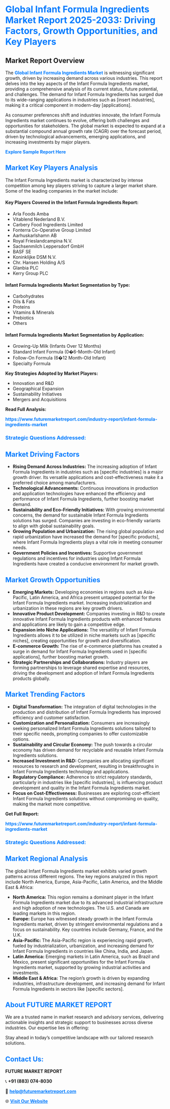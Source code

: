 <h1 style="color: #007BFF;">Global Infant Formula Ingredients Market Report 2025-2033: Driving Factors, Growth Opportunities, and Key Players</h1>

<section id="overview">
<h2>Market Report Overview</h2>
<p>The <a href="https://www.futuremarketreport.com/industry-report/infant-formula-ingredients-market" style="color: #007BFF; text-decoration: none;"><strong>Global Infant Formula Ingredients Market</strong></a> is witnessing significant growth, driven by increasing demand across various industries. This report delves into the key aspects of the Infant Formula Ingredients market, providing a comprehensive analysis of its current status, future potential, and challenges. The demand for Infant Formula Ingredients has surged due to its wide-ranging applications in industries such as [insert industries], making it a critical component in modern-day [applications].</p>
<p>As consumer preferences shift and industries innovate, the Infant Formula Ingredients market continues to evolve, offering both challenges and opportunities for stakeholders. The global market is expected to expand at a substantial compound annual growth rate (CAGR) over the forecast period, driven by technological advancements, emerging applications, and increasing investments by major players.</p>
</section>

<section id="overview">
<p><a href="https://www.futuremarketreport.com/request-sample/reportId=58476" style="color: #007BFF; text-decoration: none;"><strong>Explore Sample Report Here</strong></a></p>
</section>

<section id="key-players">
<h2 style="color: #007BFF;">Market Key Players Analysis</h2>
<p>The Infant Formula Ingredients market is characterized by intense competition among key players striving to capture a larger market share. Some of the leading companies in the market include:</p>
<h4>Key Players Covered in the Infant Formula Ingredients Report:</h4>
<ul><li>Arla Foods Amba</li><li>Vitablend Nederland B.V.</li><li>Carbery Food Ingredients Limited</li><li>Fonterra Co-Operative Group Limited</li><li>Aarhuskarlshamn AB</li><li>Royal Frieslandcampina N.V.</li><li>Sachsenmilch Leppersdorf GmbH</li><li>BASF SE</li><li>Koninklijke DSM N.V.</li><li>Chr. Hansen Holding A/S</li><li>Glanbia PLC</li><li>Kerry Group PLC</li></ul>
<h4>Infant Formula Ingredients Market Segmentation by Type:</h4>
<ul><li>Carbohydrates</li><li>Oils &amp; Fats</li><li>Proteins</li><li>Vitamins &amp; Minerals</li><li>Prebiotics</li><li>Others</li></ul>

<h4>Infant Formula Ingredients Market Segmentation by Application:</h4>
<ul><li>Growing-Up Milk (Infants Over 12 Months)</li><li>Standard Infant Formula (0�6-Month-Old Infant)</li><li>Follow-On Formula (6�12 Month-Old Infant)</li><li>Specialty Formula</li></ul>
<p><strong>Key Strategies Adopted by Market Players:</strong></p>
<ul>
<li>Innovation and R&D</li>
<li>Geographical Expansion</li>
<li>Sustainability Initiatives</li>
<li>Mergers and Acquisitions</li>
</ul>
</section>

<section>
<p><strong>Read Full Analysis: </strong></p><a href="https://www.futuremarketreport.com/industry-report/infant-formula-ingredients-market" style="color: #007BFF; text-decoration: none;"><strong>https://www.futuremarketreport.com/industry-report/infant-formula-ingredients-market</strong></a>
<h3 style="color: #007BFF;">Strategic Questions Addressed:</h3>
</section>

<section id="driving-factors">
<h2 style="color: #007BFF;">Market Driving Factors</h2>
<ul>
<li><strong>Rising Demand Across Industries:</strong> The increasing adoption of Infant Formula Ingredients in industries such as [specific industries] is a major growth driver. Its versatile applications and cost-effectiveness make it a preferred choice among manufacturers.</li>
<li><strong>Technological Advancements:</strong> Continuous innovations in production and application technologies have enhanced the efficiency and performance of Infant Formula Ingredients, further boosting market demand.</li>
<li><strong>Sustainability and Eco-Friendly Initiatives:</strong> With growing environmental concerns, the demand for sustainable Infant Formula Ingredients solutions has surged. Companies are investing in eco-friendly variants to align with global sustainability goals.</li>
<li><strong>Growing Population and Urbanization:</strong> The rising global population and rapid urbanization have increased the demand for [specific products], where Infant Formula Ingredients plays a vital role in meeting consumer needs.</li>
<li><strong>Government Policies and Incentives:</strong> Supportive government regulations and incentives for industries using Infant Formula Ingredients have created a conducive environment for market growth.</li>
</ul>
</section>

<section id="growth-opportunities">
<h2 style="color: #007BFF;">Market Growth Opportunities</h2>
<ul>
<li><strong>Emerging Markets:</strong> Developing economies in regions such as Asia-Pacific, Latin America, and Africa present untapped potential for the Infant Formula Ingredients market. Increasing industrialization and urbanization in these regions are key growth drivers.</li>
<li><strong>Innovative Product Development:</strong> Companies investing in R&D to create innovative Infant Formula Ingredients products with enhanced features and applications are likely to gain a competitive edge.</li>
<li><strong>Expansion into Niche Applications:</strong> The versatility of Infant Formula Ingredients allows it to be utilized in niche markets such as [specific niches], creating opportunities for growth and diversification.</li>
<li><strong>E-commerce Growth:</strong> The rise of e-commerce platforms has created a surge in demand for Infant Formula Ingredients used in [specific applications], further boosting market growth.</li>
<li><strong>Strategic Partnerships and Collaborations:</strong> Industry players are forming partnerships to leverage shared expertise and resources, driving the development and adoption of Infant Formula Ingredients products globally.</li>
</ul>
</section>

<section id="trending-factors">
<h2 style="color: #007BFF;">Market Trending Factors</h2>
<ul>
<li><strong>Digital Transformation:</strong> The integration of digital technologies in the production and distribution of Infant Formula Ingredients has improved efficiency and customer satisfaction.</li>
<li><strong>Customization and Personalization:</strong> Consumers are increasingly seeking personalized Infant Formula Ingredients solutions tailored to their specific needs, prompting companies to offer customizable options.</li>
<li><strong>Sustainability and Circular Economy:</strong> The push towards a circular economy has driven demand for recyclable and reusable Infant Formula Ingredients solutions.</li>
<li><strong>Increased Investment in R&D:</strong> Companies are allocating significant resources to research and development, resulting in breakthroughs in Infant Formula Ingredients technology and applications.</li>
<li><strong>Regulatory Compliance:</strong> Adherence to strict regulatory standards, particularly in industries like [specific industries], is influencing product development and quality in the Infant Formula Ingredients market.</li>
<li><strong>Focus on Cost-Effectiveness:</strong> Businesses are exploring cost-efficient Infant Formula Ingredients solutions without compromising on quality, making the market more competitive.</li>
</ul>
</section>

<section>
<p><strong>Get Full Report: </strong></p><a href="https://www.futuremarketreport.com/industry-report/infant-formula-ingredients-market" style="color: #007BFF; text-decoration: none;"><strong>https://www.futuremarketreport.com/industry-report/infant-formula-ingredients-market</strong></a>
<h3 style="color: #007BFF;">Strategic Questions Addressed:</h3>
</section>


<section id="regional-analysis">
<h2 style="color: #007BFF;">Market Regional Analysis</h2>
<p>The global Infant Formula Ingredients market exhibits varied growth patterns across different regions. The key regions analyzed in this report include North America, Europe, Asia-Pacific, Latin America, and the Middle East & Africa:</p>
<ul>
<li><strong>North America:</strong> This region remains a dominant player in the Infant Formula Ingredients market due to its advanced industrial infrastructure and high adoption of new technologies. The U.S. and Canada are leading markets in this region.</li>
<li><strong>Europe:</strong> Europe has witnessed steady growth in the Infant Formula Ingredients market, driven by stringent environmental regulations and a focus on sustainability. Key countries include Germany, France, and the U.K.</li>
<li><strong>Asia-Pacific:</strong> The Asia-Pacific region is experiencing rapid growth, fueled by industrialization, urbanization, and increasing demand for Infant Formula Ingredients in countries like China, India, and Japan.</li>
<li><strong>Latin America:</strong> Emerging markets in Latin America, such as Brazil and Mexico, present significant opportunities for the Infant Formula Ingredients market, supported by growing industrial activities and investments.</li>
<li><strong>Middle East & Africa:</strong> The region’s growth is driven by expanding industries, infrastructure development, and increasing demand for Infant Formula Ingredients in sectors like [specific sectors].</li>
</ul>
</section>

<footer>
<h2 style="color: #007BFF;">About FUTURE MARKET REPORT</h2>
<p>We are a trusted name in market research and advisory services, delivering actionable insights and strategic support to businesses across diverse industries. Our expertise lies in offering:</p>

<p>Stay ahead in today’s competitive landscape with our tailored research solutions.</p>

<h2 style="color: #007BFF;">Contact Us:</h2>
<p><strong>FUTURE MARKET REPORT</strong></p>
<p>📞 <strong>+91 (883) 074-8030</strong></p>
<p>📧 <strong><a href="mailto:help@futuremarketreport.com" style="color: #007BFF;">help@futuremarketreport.com</a></strong></p>
<p>🌐 <strong><a href="https://www.futuremarketreport.com/" style="color: #007BFF;">Visit Our Website</a></strong></p>
</footer>